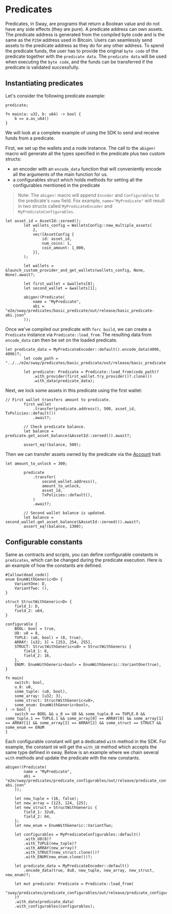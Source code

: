 # Predicates

Predicates, in Sway, are programs that return a Boolean value and do not have any side effects (they are pure). A predicate address can own assets. The predicate address is generated from the compiled byte code and is the same as the `P2SH` address used in Bitcoin. Users can seamlessly send assets to the predicate address as they do for any other address. To spend the predicate funds, the user has to provide the original `byte code` of the predicate together with the `predicate data`. The `predicate data` will be used when executing the `byte code`, and the funds can be transferred if the predicate is validated successfully.

## Instantiating predicates

Let's consider the following predicate example:

```rust,ignore
predicate;

fn main(a: u32, b: u64) -> bool {
    b == a.as_u64()
}
```

We will look at a complete example of using the SDK to send and receive funds from a predicate.

First, we set up the wallets and a node instance. The call to the `abigen!` macro will generate all the types specified in the predicate plus two custom structs:

- an encoder with an `encode_data`  function that will conveniently encode all the arguments of the main function for us.
- a configurables struct which holds methods for setting all the configurables mentioned in the predicate

> Note: The `abigen!` macro will append `Encoder` and `Configurables` to the predicate's `name` field. Fox example, `name="MyPredicate"` will result in two structs called `MyPredicateEncoder` and `MyPredicateConfigurables`.

```rust,ignore
let asset_id = AssetId::zeroed();
        let wallets_config = WalletsConfig::new_multiple_assets(
            2,
            vec![AssetConfig {
                id: asset_id,
                num_coins: 1,
                coin_amount: 1_000,
            }],
        );

        let wallets = &launch_custom_provider_and_get_wallets(wallets_config, None, None).await?;

        let first_wallet = &wallets[0];
        let second_wallet = &wallets[1];

        abigen!(Predicate(
            name = "MyPredicate",
            abi = "e2e/sway/predicates/basic_predicate/out/release/basic_predicate-abi.json"
        ));
```

Once we've compiled our predicate with `forc build`, we can create a `Predicate` instance via `Predicate::load_from`. The resulting data from `encode_data` can then be set on the loaded predicate.

```rust,ignore
let predicate_data = MyPredicateEncoder::default().encode_data(4096, 4096)?;
        let code_path = "../../e2e/sway/predicates/basic_predicate/out/release/basic_predicate.bin";

        let predicate: Predicate = Predicate::load_from(code_path)?
            .with_provider(first_wallet.try_provider()?.clone())
            .with_data(predicate_data);
```

Next, we lock some assets in this predicate using the first wallet:

```rust,ignore
// First wallet transfers amount to predicate.
        first_wallet
            .transfer(predicate.address(), 500, asset_id, TxPolicies::default())
            .await?;

        // Check predicate balance.
        let balance = predicate.get_asset_balance(&AssetId::zeroed()).await?;

        assert_eq!(balance, 500);
```

Then we can transfer assets owned by the predicate via the [Account](../accounts.md) trait:

```rust,ignore
let amount_to_unlock = 300;

        predicate
            .transfer(
                second_wallet.address(),
                amount_to_unlock,
                asset_id,
                TxPolicies::default(),
            )
            .await?;

        // Second wallet balance is updated.
        let balance = second_wallet.get_asset_balance(&AssetId::zeroed()).await?;
        assert_eq!(balance, 1300);
```

## Configurable constants

Same as contracts and scripts, you can define configurable constants in `predicates`, which can be changed during the predicate execution. Here is an example of how the constants are defined.

```rust,ignore
#[allow(dead_code)]
enum EnumWithGeneric<D> {
    VariantOne: D,
    VariantTwo: (),
}

struct StructWithGeneric<D> {
    field_1: D,
    field_2: u64,
}

configurable {
    BOOL: bool = true,
    U8: u8 = 8,
    TUPLE: (u8, bool) = (8, true),
    ARRAY: [u32; 3] = [253, 254, 255],
    STRUCT: StructWithGeneric<u8> = StructWithGeneric {
        field_1: 8,
        field_2: 16,
    },
    ENUM: EnumWithGeneric<bool> = EnumWithGeneric::VariantOne(true),
}

fn main(
    switch: bool,
    u_8: u8,
    some_tuple: (u8, bool),
    some_array: [u32; 3],
    some_struct: StructWithGeneric<u8>,
    some_enum: EnumWithGeneric<bool>,
) -> bool {
    switch == BOOL && u_8 == U8 && some_tuple.0 == TUPLE.0 && some_tuple.1 == TUPLE.1 && some_array[0] == ARRAY[0] && some_array[1] == ARRAY[1] && some_array[2] == ARRAY[2] && some_struct == STRUCT && some_enum == ENUM
}
```

Each configurable constant will get a dedicated `with` method in the SDK. For example, the constant `U8` will get the `with_U8` method which accepts the same type defined in sway. Below is an example where we chain several `with` methods and update the predicate with the new constants.

```rust,ignore
abigen!(Predicate(
        name = "MyPredicate",
        abi = "e2e/sway/predicates/predicate_configurables/out/release/predicate_configurables-abi.json"
    ));

    let new_tuple = (16, false);
    let new_array = [123, 124, 125];
    let new_struct = StructWithGeneric {
        field_1: 32u8,
        field_2: 64,
    };
    let new_enum = EnumWithGeneric::VariantTwo;

    let configurables = MyPredicateConfigurables::default()
        .with_U8(8)?
        .with_TUPLE(new_tuple)?
        .with_ARRAY(new_array)?
        .with_STRUCT(new_struct.clone())?
        .with_ENUM(new_enum.clone())?;

    let predicate_data = MyPredicateEncoder::default()
        .encode_data(true, 8u8, new_tuple, new_array, new_struct, new_enum)?;

    let mut predicate: Predicate = Predicate::load_from(
        "sway/predicates/predicate_configurables/out/release/predicate_configurables.bin",
    )?
    .with_data(predicate_data)
    .with_configurables(configurables);
```
